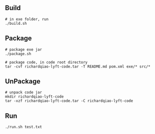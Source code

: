 ## Build
```shell
# in exe folder, run
./build.sh
```
## Package
```shell
# package exe jar
./package.sh

# package code, in code root directory
tar -cvf richardqiao-lyft-code.tar -T README.md pom.xml exe/* src/*
```
## UnPackage
```shell
# unpack code jar
mkdir richardqiao-lyft-code
tar -xzf richardqiao-lyft-code.tar -C richardqiao-lyft-code
```
## Run
```shell
./run.sh test.txt
```
